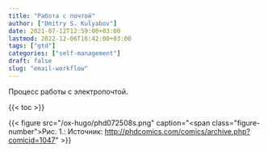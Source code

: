 ```yaml
---
title: "Работа с почтой"
author: ["Dmitry S. Kulyabov"]
date: 2021-07-12T12:59:00+03:00
lastmod: 2022-12-06T16:42:00+03:00
tags: ["gtd"]
categories: ["self-management"]
draft: false
slug: "email-workflow"
---
```


Процесс работы с электропочтой.

<!--more-->

{{< toc >}}

{{< figure src="/ox-hugo/phd072508s.png" caption="<span class=\"figure-number\">&#1056;&#1080;&#1089;. 1.: </span>Источник: <http://phdcomics.com/comics/archive.php?comicid=1047>" >}}
